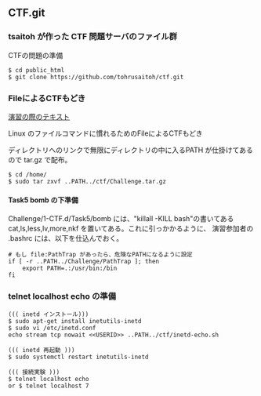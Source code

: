 ## CTF.git

### tsaitoh が作った CTF 問題サーバのファイル群

CTFの問題の準備
~~~
$ cd public_html
$ git clone https://github.com/tohrusaitoh/ctf.git
~~~

### FileによるCTFもどき

[演習の際のテキスト](https://www.ei.fukui-nct.ac.jp/2020/11/19/linux-file-access-2020/)

Linux のファイルコマンドに慣れるためのFileによるCTFもどき

ディレクトリへのリンクで無限にディレクトリの中に入るPATH
が仕掛けてあるので tar.gz で配布。
~~~
$ cd /home/
$ sudo tar zxvf ..PATH../ctf/Challenge.tar.gz
~~~

#### Task5 bomb の下準備

Challenge/1-CTF.d/Task5/bomb には、"killall -KILL bash"の書いてある
cat,ls,less,lv,more,nkf を置いてある。これに引っかかるように、
演習参加者の .bashrc には、以下を仕込んでおく。
~~~
# もし file:PathTrap があったら、危険なPATHになるように設定
if [ -r ..PATH../Challenge/PathTrap ]; then
    export PATH=.:/usr/bin:/bin
fi
~~~

### telnet localhost echo の準備

~~~
((( inetd インストール)))
$ sudo apt-get install inetutils-inetd
$ sudo vi /etc/inetd.conf
echo stream tcp nowait <<USERID>> ..PATH../ctf/inetd-echo.sh

((( inetd 再起動 )))
$ sudo systemctl restart inetutils-inetd

((( 接続実験 )))
$ telnet localhost echo
or $ telnet localhost 7
~~~

